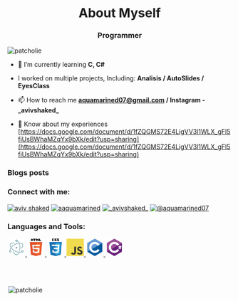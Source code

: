 <h1 align="center">About Myself</h1>
<h3 align="center">Programmer</h3>

<p align="left"> <img src="https://komarev.com/ghpvc/?username=patcholie&label=Profile%20views&color=0e75b6&style=flat" alt="patcholie" /> </p>

- 🌱 I’m currently learning **C, C#**

- I worked on multiple projects, Including: **Analisis / AutoSlides / EyesClass**

- 📫 How to reach me **aquamarined07@gmail.com / Instagram - \_avivshaked_**

- 📄 Know about my experiences [https://docs.google.com/document/d/1fZQGMS72E4LigVV3l1WLX_gFl5fiUsBWhaMZqYx9bXk/edit?usp=sharing](https://docs.google.com/document/d/1fZQGMS72E4LigVV3l1WLX_gFl5fiUsBWhaMZqYx9bXk/edit?usp=sharing)


### Blogs posts
<!-- BLOG-POST-LIST:START -->
<!-- BLOG-POST-LIST:END -->

<h3 align="left">Connect with me:</h3>
<p align="left">
<a href="https://www.linkedin.com/in/aviv-shaked-59a4b7271/" target="blank"><img align="center" src="https://raw.githubusercontent.com/rahuldkjain/github-profile-readme-generator/master/src/images/icons/Social/linked-in-alt.svg" alt="aviv shaked" height="30" width="40" /></a>
<a href="https://fb.com/aaquamarined" target="blank"><img align="center" src="https://raw.githubusercontent.com/rahuldkjain/github-profile-readme-generator/master/src/images/icons/Social/facebook.svg" alt="aaquamarined" height="30" width="40" /></a>
<a href="https://instagram.com/_avivshaked_" target="blank"><img align="center" src="https://raw.githubusercontent.com/rahuldkjain/github-profile-readme-generator/master/src/images/icons/Social/instagram.svg" alt="_avivshaked_" height="30" width="40" /></a>
<a href="https://medium.com/@aquamarined07" target="blank"><img align="center" src="https://raw.githubusercontent.com/rahuldkjain/github-profile-readme-generator/master/src/images/icons/Social/medium.svg" alt="@aquamarined07" height="30" width="40" /></a>
</p>

<h3 align="left">Languages and Tools:</h3>
<p align="left">
  <a href="https://www.electronjs.org" target="_blank" rel="noreferrer">
    <img src="https://raw.githubusercontent.com/devicons/devicon/master/icons/electron/electron-original.svg" alt="electron" width="40" height="40"/>
  </a>
  <a href="https://www.w3.org/html/" target="_blank" rel="noreferrer">
    <img src="https://raw.githubusercontent.com/devicons/devicon/master/icons/html5/html5-original-wordmark.svg" alt="html5" width="40" height="40"/>
  </a>
  <a href="https://www.w3.org/Style/CSS/" target="_blank" rel="noreferrer">
    <img src="https://raw.githubusercontent.com/devicons/devicon/master/icons/css3/css3-original-wordmark.svg" alt="css" width="40" height="40"/>
  </a>
  <a href="https://developer.mozilla.org/en-US/docs/Web/JavaScript" target="_blank" rel="noreferrer">
    <img src="https://raw.githubusercontent.com/devicons/devicon/master/icons/javascript/javascript-original.svg" alt="javascript" width="40" height="40"/>
  </a>
  <a href="https://devdocs.io/c/" target="_blank" rel="noreferrer">
    <img src="https://raw.githubusercontent.com/devicons/devicon/master/icons/c/c-original.svg" alt="c" width="40" height="40"/>
  </a>
  <a href="https://docs.microsoft.com/en-us/dotnet/csharp/" target="_blank" rel="noreferrer">
    <img src="https://raw.githubusercontent.com/devicons/devicon/master/icons/csharp/csharp-original.svg" alt="csharp" width="40" height="40"/>
  </a>
</p>

<br></br>

 <img align="left" style="border: 2px solid white; margin-right: -200px;" src="https://media.discordapp.net/attachments/735810937348423730/1116709064521560204/profile.png" alt="patcholie" />
